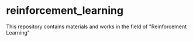 # reinforcement_learning
This repository contains materials and works in the field of "Reinforcement Learning"